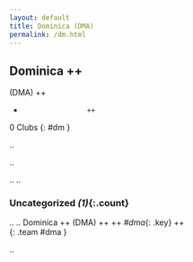 ```yaml
---
layout: default
title: Dominica (DMA)
permalink: /dm.html
---
```



## Dominica   ++
(DMA)  ++
-                     ++
0 Clubs
{: #dm }


.. 




.. 




.. 
.. 


### Uncategorized _(1)_{:.count}


..
..
Dominica  ++
 (DMA) ++
 ++
_#dma_{: .key} ++
<br>
{: .team #dma }




.. 
 
